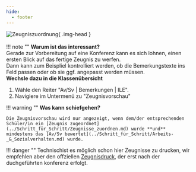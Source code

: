 ```yaml
---
hide:
  - footer
---
```


![Zeugniszuordnung](../../img/02_Schritt_für_Schritt/zeugnisvorschau.png){ .img-head }
<br><br>
!!! note ""
    **Warum ist das interessant?**<br>
    Gerade zur Vorbereitung auf eine Konferenz kann es sich lohnen, einen ersten Blick auf das fertige Zeugnis zu werfen.<br>
    Dann kann zum Beispliel kontrolliert werden, ob die Bemerkungstexte ins Feld passen oder ob sie ggf. angepasst werden müssen.
<br>
**Wechsle dazu in die Klassenübersicht**

1. Wähle den Reiter "Av/Sv | Bemerkungen | ILE".
2. Navigiere im Untermenü zu "Zeugnisvorschau"

!!! warning ""
    **Was kann schiefgehen?**

    Die Zeugnisvorschau wird nur angezeigt, wenn dem/der entsprechenden Schüler/in ein [Zeugnis zugeordnet](../Schritt_für_Schritt/Zeugnisse_zuordnen.md) wurde **und** mindestens das [Av/Sv bewertet](../Schritt_für_Schritt/Arbeits-_&_Sozialverhalten.md) wurde.

!!! danger ""
    Technischist es möglich schon hier Zeugnisse zu drucken, wir empfehlen aber den offziellen [Zeugnisdruck](../Schritt_für_Schritt/Zeugnisse_erstellen.md), der erst nach der duchgeführten konferenz erfolgt.
